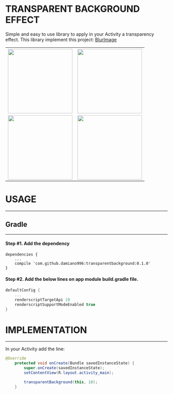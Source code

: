 # TRANSPARENT BACKGROUND EFFECT

Simple and easy to use library to apply in your Activity a transparency effect.
This library implement this project: [BlurImage](https://github.com/sparrow007/BlurImage)

<table style="width:100%">
  <tr>
    <th><img src="http://circleforcerevenge.altervista.org/GitHubImages/transparentbackground/Screenshot_20190912-170115.png" width="200"></th>
    <th><img src="http://circleforcerevenge.altervista.org/GitHubImages/transparentbackground/Screenshot_20190912-170100.png" width="200"></th>
  </tr>
  <tr>
    <td><img src="http://circleforcerevenge.altervista.org/GitHubImages/transparentbackground/Screenshot_20190912-170139.png" width="200"></td>
    <td><img src="http://circleforcerevenge.altervista.org/GitHubImages/transparentbackground/Screenshot_20190912-170206.png" width="200"></td>
  </tr>
</table>


# USAGE
-----
 
## Gradle
------

#### Step #1. Add the dependency

```
dependencies {
    ...
    compile 'com.github.damiano996:transparentbackground:0.1.0'
}
```

#### Step #2. Add the below lines on app module build.gradle file.

```groovy
defaultConfig {
    ...
    renderscriptTargetApi 19
    renderscriptSupportModeEnabled true
}
```

# IMPLEMENTATION
----
In your Activity add the line:

```java
@Override
    protected void onCreate(Bundle savedInstanceState) {
        super.onCreate(savedInstanceState);
        setContentView(R.layout.activity_main);

        transparentBackground(this, 10);
    }
```
